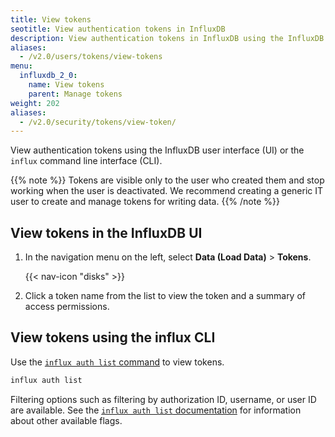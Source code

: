 ```yaml
---
title: View tokens
seotitle: View authentication tokens in InfluxDB
description: View authentication tokens in InfluxDB using the InfluxDB UI or the `influx` CLI.
aliases:
  - /v2.0/users/tokens/view-tokens
menu:
  influxdb_2_0:
    name: View tokens
    parent: Manage tokens
weight: 202
aliases:
  - /v2.0/security/tokens/view-token/
---
```


View authentication tokens using the InfluxDB user interface (UI) or the `influx`
command line interface (CLI).

{{% note %}}
Tokens are visible only to the user who created them and stop working when the user is deactivated. We recommend creating a generic IT user to create and manage tokens for writing data.
{{% /note %}}

## View tokens in the InfluxDB UI

1. In the navigation menu on the left, select **Data (Load Data)** > **Tokens**.

    {{< nav-icon "disks" >}}

2. Click a token name from the list to view the token and a summary of access permissions.

## View tokens using the influx CLI

Use the [`influx auth list` command](/influxdb/v2.0/reference/cli/influx/auth/list)
to view tokens.

```sh
influx auth list
```

Filtering options such as filtering by authorization ID, username, or user ID are available.
See the [`influx auth list` documentation](/influxdb/v2.0/reference/cli/influx/auth/list)
for information about other available flags.
